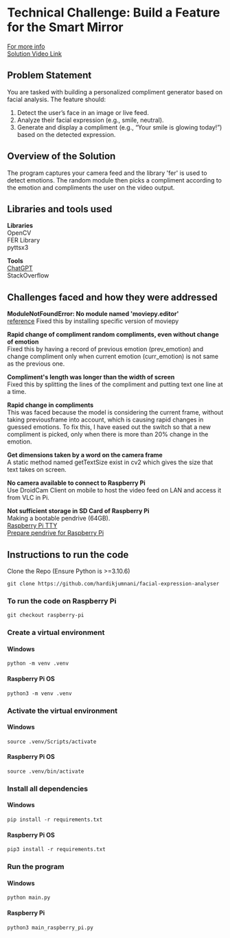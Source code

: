 # Technical Challenge: Build a Feature for the Smart Mirror

[For more info](https://docs.google.com/document/d/1V6fS0x77ThQfvjP7TFSBcTVrIYgCKFowFTQO0VWNbeM/edit?tab=t.0#heading=h.vx7skgheux9k)  
[Solution Video Link](https://youtube.com/shorts/N-jEn22R7RQ?si=-EHcXkYQ2j1pyF4F)  

## Problem Statement
You are tasked with building a personalized compliment generator based on facial analysis. The feature should:
1. Detect the user’s face in an image or live feed.
2. Analyze their facial expression (e.g., smile, neutral).
3. Generate and display a compliment (e.g., “Your smile is glowing today!”) based on the detected expression.

## Overview of the Solution
The program captures your camera feed and the library 'fer' is used to detect emotions. The random module then picks a compliment according to the emotion and compliments the user on the video output.

## Libraries and tools used
**Libraries**  
OpenCV  
FER Library  
pyttsx3  

**Tools**  
[ChatGPT](https://chatgpt.com/share/67592122-6a88-8013-b563-d57f5a1af674)  
StackOverflow  


## Challenges faced and how they were addressed
**ModuleNotFoundError: No module named 'moviepy.editor'**  
[reference](https://stackoverflow.com/questions/41923492/cant-import-moviepy-editor)
Fixed this by installing specific version of moviepy

**Rapid change of compliment random compliments, even without change of emotion**  
Fixed this by having a record of previous emotion (prev_emotion) and change compliment only when current emotion (curr_emotion) is not same as the previous one.

**Compliment's length was longer than the width of screen**  
Fixed this by splitting the lines of the compliment and putting text one line at a time.

**Rapid change in compliments**  
This was faced because the model is considering the current frame, without taking previousframe into account, which is causing rapid changes in guessed emotions. To fix this, I have eased out the switch so that a new compliment is picked, only when there is more than 20% change in the emotion.

**Get dimensions taken by a word on the camera frame**  
A static method named getTextSize exist in cv2 which gives the size that text takes on screen.

**No camera available to connect to Raspberry Pi**  
Use DroidCam Client on mobile to host the video feed on LAN and access it from VLC in Pi.

**Not sufficient storage in SD Card of Raspberry Pi**  
Making a bootable pendrive (64GB).  
[Raspberry Pi TTY](https://medium.com/tech-notes-and-geek-stuff/raspberrypi-5-your-tty-desktop-computer-7e1a05e2515c)  
[Prepare pendrive for Raspberry Pi](https://ubuntu.com/tutorials/how-to-install-ubuntu-on-your-raspberry-pi#2-prepare-the-sd-card)


## Instructions to run the code
Clone the Repo (Ensure Python is >=3.10.6)
```
git clone https://github.com/hardikjumnani/facial-expression-analyser
```

### To run the code on Raspberry Pi
```
git checkout raspberry-pi
```

### Create a virtual environment
#### Windows
```
python -m venv .venv
```

#### Raspberry Pi OS
```
python3 -m venv .venv
```

### Activate the virtual environment
#### Windows
```
source .venv/Scripts/activate
```

#### Raspberry Pi OS
```
source .venv/bin/activate
```

### Install all dependencies
#### Windows
```
pip install -r requirements.txt
```

#### Raspberry Pi OS
```
pip3 install -r requirements.txt
```

### Run the program
#### Windows
```
python main.py
```

#### Raspberry Pi
```
python3 main_raspberry_pi.py
```
